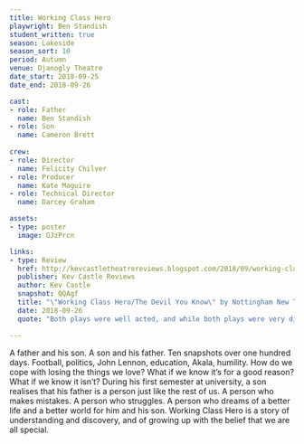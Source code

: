 ```yaml
---
title: Working Class Hero
playwright: Ben Standish
student_written: true
season: Lakeside
season_sort: 10
period: Autumn
venue: Djanogly Theatre
date_start: 2018-09-25
date_end: 2018-09-26

cast: 
- role: Father 
  name: Ben Standish 
- role: Son
  name: Cameron Brett 
  
crew:
- role: Director 
  name: Felicity Chilver 
- role: Producer
  name: Kate Maguire
- role: Technical Director
  name: Darcey Graham

assets:
- type: poster
  image: GJzPrcn

links:
- type: Review
  href: http://kevcastletheatrereviews.blogspot.com/2018/09/working-class-hero-devil-you-know-by.html
  publisher: Kev Castle Reviews
  author: Kev Castle
  snapshot: QQAgf
  title: "\"Working Class Hero/The Devil You Know\" by Nottingham New Theatre"
  date: 2018-09-26
  quote: "Both plays were well acted, and while both plays were very different, I can see these two being a success on the Edinburgh Fringe circuit because of the diversity between the two."

---
```


A father and his son. A son and his father.  Ten snapshots over one hundred days. Football, politics, John Lennon, education, Akala, humility.  How do we cope with losing the things we love?  What if we know it’s for a good reason?  What if we know it isn’t?  During his first semester at university, a son realises that his father is a person just like the rest of us.  A person who makes mistakes.  A person who struggles.  A person who dreams of a better life and a better world for him and his son.  Working Class Hero is a story of understanding and discovery, and of growing up with the belief that we are all special.
